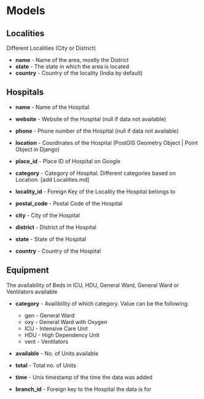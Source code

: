 # Models

## Localities

Different Localities (City or District)

- **name** - Name of the area, mostly the District
- **state** - The state in which the area is located
- **country** - Country of the locality (India by default)

## Hospitals

- **name** - Name of the Hospital
- **website** - Website of the Hospital (null if data not available)
- **phone** - Phone number of the Hospital (null if data not available)
- **location** - Coordinates of the Hospital (PostGIS Geometry Object | Point Object in Django)
- **place_id** - Place ID of Hospital on Google
- **category** - Category of Hospital. Different categories based on Location. [add Localities.md]
- **locality_id** - Foreign Key of the Locality the Hospital belongs to
- **postal_code** - Postal Code of the Hospital

- **city** - City of the Hospital
- **district** - District of the Hospital
- **state** - State of the Hospital
- **country** - Country of the Hospital

## Equipment

The availability of Beds in ICU, HDU, General Ward, General Ward or Ventilators available

- **category** - Availibility of which category. Value can be the following:
  * gen - General Ward
  * oxy - General Ward with Oxygen
  * ICU - Intensive Care Unit
  * HDU - High Dependency Unit
  * vent - Ventilators

- **available** - No. of Units available
- **total** - Total no. of Units
- **time** - Unix timestamp of the time the data was added
- **branch_id** - Foreign key to the Hospital the data is for


